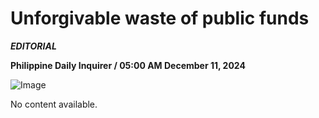 # Unforgivable waste of public funds

***EDITORIAL***

****Philippine Daily Inquirer / 05:00 AM December 11, 2024****

![Image](https://opinion.inquirer.net/files/2024/12/editorial20241211.png)


No content available.